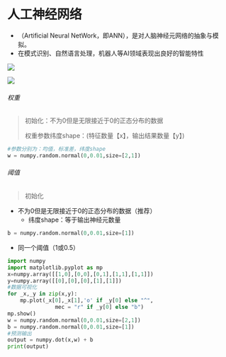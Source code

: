 # 人工神经网络

+ （Artificial Neural NetWork，即ANN），是对人脑神经元网络的抽象与模拟。
+ 在模式识别、自然语言处理，机器人等AI领域表现出良好的智能特性



![](.\IMG\神经元.PNG)

![](.\IMG\神经元2.PNG)

###### 权重

> 初始化：不为0但是无限接近于0的正态分布的数据
>
> 权重参数纬度shape：(特征数量【x】，输出结果数量【y】)

~~~python
#参数分别为：均值，标准差，纬度shape
w = numpy.random.normal(0,0.01,size=[2,1])
~~~

###### 阈值

> 初始化

+ 不为0但是无限接近于0的正态分布的数据（推荐）
  + 纬度shape：等于输出神经元数量

~~~python
b = numpy.random.normal(0,0.01,size=[1])
~~~

+ 同一个阈值（1或0.5）

~~~python
import numpy
import matplotlib.pyplot as mp
x=numpy.array([[1,0],[0,0],[0,1],[1,1],[1,1]])
y=numpy.array([[0],[0],[0],[1],[1]])
#数据可视化
for _x,_y in zip(x,y):
    mp.plot(_x[0],_x[1],'o' if _y[0] else "^",
               mec = "r" if _y[0] else "b")
mp.show()
w = numpy.random.normal(0,0.01,size=[2,1])
b = numpy.random.normal(0,0.01,size=[1])
#预测输出
output = numpy.dot(x,w) + b
print(output)
~~~

